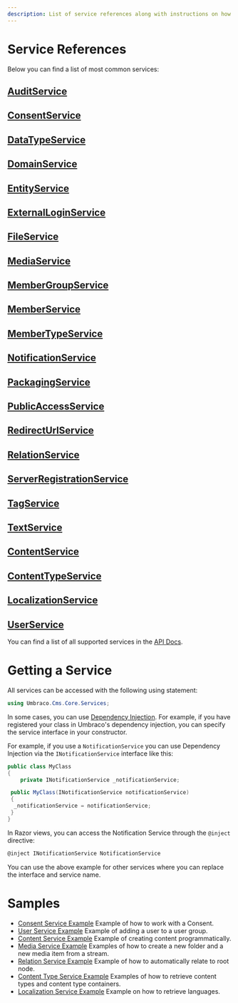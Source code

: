 ```yaml
---
description: List of service references along with instructions on how to use them, as well as some examples for better understanding.
---
```


# Service References

Below you can find a list of most common services:

## [AuditService](https://apidocs.umbraco.com/v14/csharp/api/Umbraco.Cms.Core.Services.IAuditService.html)

## [ConsentService](https://apidocs.umbraco.com/v14/csharp/api/Umbraco.Cms.Core.Services.IConsentService.html)

## [DataTypeService](https://apidocs.umbraco.com/v14/csharp/api/Umbraco.Cms.Core.Services.IDataTypeService.html)

## [DomainService](https://apidocs.umbraco.com/v14/csharp/api/Umbraco.Cms.Core.Services.IDomainService.html)

## [EntityService](https://apidocs.umbraco.com/v14/csharp/api/Umbraco.Cms.Core.Services.IEntityService.html)

## [ExternalLoginService](https://apidocs.umbraco.com/v14/csharp/api/Umbraco.Cms.Core.Services.ExternalLoginService.html)

## [FileService](https://apidocs.umbraco.com/v14/csharp/api/Umbraco.Cms.Core.Services.IFileService.html)

## [MediaService](https://apidocs.umbraco.com/v14/csharp/api/Umbraco.Cms.Core.Services.IMediaService.html)

## [MemberGroupService](https://apidocs.umbraco.com/v13/csharp/api/Umbraco.Cms.Core.Services.IMemberGroupService.html)

## [MemberService](https://apidocs.umbraco.com/v14/csharp/api/Umbraco.Cms.Core.Services.IMemberService.html)

## [MemberTypeService](https://apidocs.umbraco.com/v14/csharp/api/Umbraco.Cms.Core.Services.IMemberTypeService.html)

## [NotificationService](https://apidocs.umbraco.com/v14/csharp/api/Umbraco.Cms.Core.Services.INotificationService.html)

## [PackagingService](https://apidocs.umbraco.com/v14/csharp/api/Umbraco.Cms.Core.Services.IPackagingService.html)

## [PublicAccessService](https://apidocs.umbraco.com/v14/csharp/api/Umbraco.Cms.Core.Services.IPublicAccessService.html)

## [RedirectUrlService](https://apidocs.umbraco.com/v14/csharp/api/Umbraco.Cms.Core.Services.IRedirectUrlService.html)

## [RelationService](https://apidocs.umbraco.com/v14/csharp/api/Umbraco.Cms.Core.Services.IRelationService.html)

## [ServerRegistrationService](https://apidocs.umbraco.com/v14/csharp/api/Umbraco.Cms.Core.Services.IServerRegistrationService.html)

## [TagService](https://apidocs.umbraco.com/v14/csharp/api/Umbraco.Cms.Core.Services.ITagService.html)

## [TextService](https://apidocs.umbraco.com/v14/csharp/api/Umbraco.Cms.Core.Services.ILocalizedTextService.html)

## [ContentService](https://apidocs.umbraco.com/v14/csharp/api/Umbraco.Cms.Core.Services.IContentService.html)

## [ContentTypeService](https://apidocs.umbraco.com/v14/csharp/api/Umbraco.Cms.Core.Services.IContentTypeService.html)

## [LocalizationService](https://apidocs.umbraco.com/v14/csharp/api/Umbraco.Cms.Core.Services.ILocalizationService.html)

## [UserService](https://apidocs.umbraco.com/v14/csharp/api/Umbraco.Cms.Core.Services.IUserService.html)

You can find a list of all supported services in the [API Docs](https://apidocs.umbraco.com/v14/csharp/api/Umbraco.Cms.Core.Services.html).

# Getting a Service

All services can be accessed with the following using statement:

```csharp
using Umbraco.Cms.Core.Services;
```

In some cases, you can use [Dependency Injection](https://learn.microsoft.com/en-us/dotnet/core/extensions/dependency-injection). For example, if you have registered your class in Umbraco's dependency injection, you can specify the service interface in your constructor.

For example, if you use a `NotificationService` you can use Dependency Injection via the `INotificationService` interface like this:

```csharp
public class MyClass
{
    private INotificationService _notificationService;

 public MyClass(INotificationService notificationService)
 {
  _notificationService = notificationService;
 }
}
```

In Razor views, you can access the Notification Service through the `@inject` directive:

```csharp
@inject INotificationService NotificationService
```

You can use the above example for other services where you can replace the interface and service name.

# Samples

* [Consent Service Example](./consentservice.md)
Example of how to work with a Consent.
* [User Service Example](./create-a-new-user.md)
Example of adding a user to a user group.
* [Content Service Example](./create-content-programmatically.md)
Example of creating content programmatically.
* [Media Service Example](./mediaservice.md)
Examples of how to create a new folder and a new media item from a stream.
* [Relation Service Example](./relationservice.md)
Example of how to automatically relate to root node.
* [Content Type Service Example](./retrieving-content-types.md)
Examples of how to retrieve content types and content type containers.
* [Localization Service Example](./retrieving-languages.md)
Example on how to retrieve languages.
